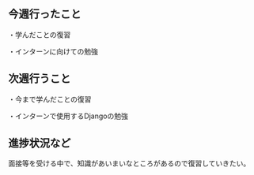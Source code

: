 ## 今週行ったこと

・学んだことの復習

・インターンに向けての勉強

## 次週行うこと

・今まで学んだことの復習

・インターンで使用するDjangoの勉強

## 進捗状況など
面接等を受ける中で、知識があいまいなところがあるので復習していきたい。
